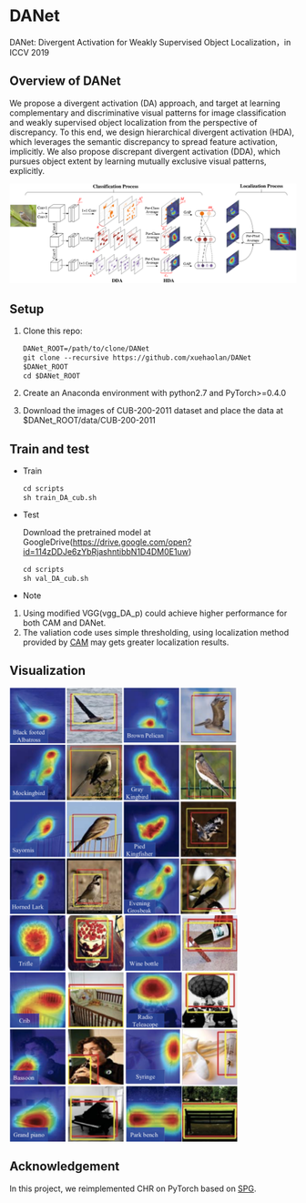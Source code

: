 # DANet
DANet: Divergent Activation for Weakly Supervised Object Localization，in ICCV 2019
## Overview of DANet
We propose a divergent activation (DA) approach, and target at learning complementary and discriminative visual patterns for image classification and weakly supervised object localization from the perspective of discrepancy. To this end, we design hierarchical divergent activation (HDA), which leverages the semantic discrepancy to spread feature activation, implicitly. We also propose discrepant divergent activation (DDA), which pursues object extent by learning mutually exclusive visual patterns, explicitly.

![](figs/architecture.png)

## Setup
1. Clone this repo:

    ~~~
    DANet_ROOT=/path/to/clone/DANet
    git clone --recursive https://github.com/xuehaolan/DANet $DANet_ROOT
    cd $DANet_ROOT
    ~~~
  
2. Create an Anaconda environment with python2.7 and PyTorch>=0.4.0
3. Download the images of CUB-200-2011 dataset and place the data at $DANet_ROOT/data/CUB-200-2011

## Train and test
- Train
    ~~~
    cd scripts
    sh train_DA_cub.sh
    ~~~
- Test

  Download the pretrained model at GoogleDrive(https://drive.google.com/open?id=114zDDJe6zYbRjashntibbN1D4DM0E1uw)
    ~~~
    cd scripts
    sh val_DA_cub.sh
    ~~~
- Note
 1. Using modified VGG(vgg_DA_p) could achieve higher performance for both CAM and DANet.
 2. The valiation code uses simple thresholding, using localization method provided by [CAM](https://github.com/metalbubble/CAM) may gets greater localization results.
 
 ## Visualization
 <img src='figs/results_CUB.png' align="center" width="400px"> <img src='figs/results_ILSVRC.png' align="center" width="400px">


 ## Acknowledgement
In this project, we reimplemented CHR on PyTorch based on [SPG](https://github.com/xiaomengyc/SPG).
